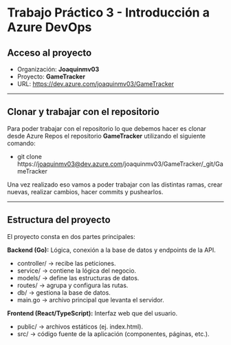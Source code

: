 # Trabajo Práctico 3 - Introducción a Azure DevOps

## Acceso al proyecto

- Organización: **Joaquinmv03**  
- Proyecto: **GameTracker**  
- URL: https://dev.azure.com/joaquinmv03/GameTracker

---

## Clonar y trabajar con el repositorio

Para poder trabajar con el repositorio lo que debemos hacer es clonar desde Azure Repos el repositorio __GameTracker__ utilizando el siguiente comando: 

- git clone https://joaquinmv03@dev.azure.com/joaquinmv03/GameTracker/_git/GameTracker

Una vez realizado eso vamos a poder trabajar con las distintas ramas, crear nuevas, realizar cambios, hacer commits y pushearlos. 

--- 

## Estructura del proyecto

El proyecto consta en dos partes principales:

**Backend (Go):** Lógica, conexión a la base de datos y endpoints de la API.

- controller/ → recibe las peticiones.
- service/ → contiene la lógica del negocio.
- models/ → define las estructuras de datos.
- routes/ → agrupa y configura las rutas.
- db/ → gestiona la base de datos.
- main.go → archivo principal que levanta el servidor.

**Frontend (React/TypeScript):** Interfaz web que del usuario.

- public/ → archivos estáticos (ej. index.html).
- src/ → código fuente de la aplicación (componentes, páginas, etc.).

